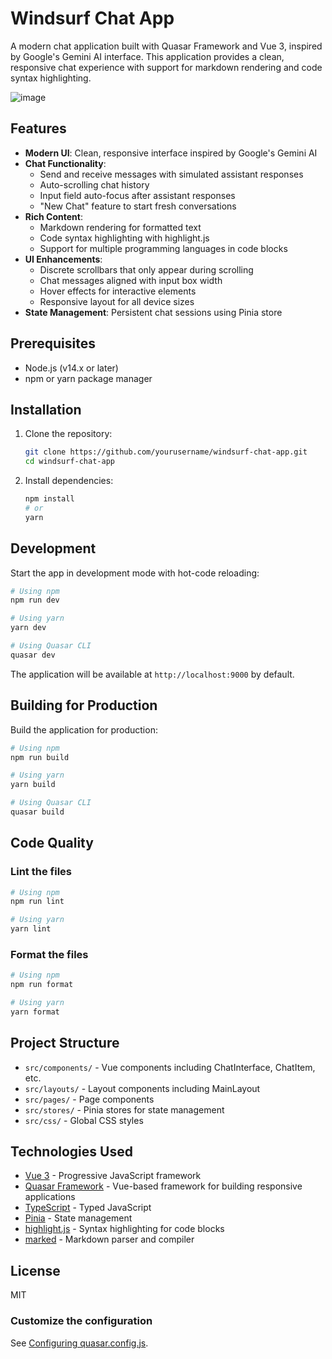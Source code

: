 # Windsurf Chat App

A modern chat application built with Quasar Framework and Vue 3, inspired by Google's Gemini AI interface. This application provides a clean, responsive chat experience with support for markdown rendering and code syntax highlighting.

![image](https://github.com/user-attachments/assets/fa425f7a-86dc-4726-8f6a-3c1b19724e55)

## Features

- **Modern UI**: Clean, responsive interface inspired by Google's Gemini AI
- **Chat Functionality**:
  - Send and receive messages with simulated assistant responses
  - Auto-scrolling chat history
  - Input field auto-focus after assistant responses
  - "New Chat" feature to start fresh conversations
- **Rich Content**:
  - Markdown rendering for formatted text
  - Code syntax highlighting with highlight.js
  - Support for multiple programming languages in code blocks
- **UI Enhancements**:
  - Discrete scrollbars that only appear during scrolling
  - Chat messages aligned with input box width
  - Hover effects for interactive elements
  - Responsive layout for all device sizes
- **State Management**: Persistent chat sessions using Pinia store

## Prerequisites

- Node.js (v14.x or later)
- npm or yarn package manager

## Installation

1. Clone the repository:
   ```bash
   git clone https://github.com/yourusername/windsurf-chat-app.git
   cd windsurf-chat-app
   ```

2. Install dependencies:
   ```bash
   npm install
   # or
   yarn
   ```

## Development

Start the app in development mode with hot-code reloading:

```bash
# Using npm
npm run dev

# Using yarn
yarn dev

# Using Quasar CLI
quasar dev
```

The application will be available at `http://localhost:9000` by default.

## Building for Production

Build the application for production:

```bash
# Using npm
npm run build

# Using yarn
yarn build

# Using Quasar CLI
quasar build
```

## Code Quality

### Lint the files
```bash
# Using npm
npm run lint

# Using yarn
yarn lint
```

### Format the files
```bash
# Using npm
npm run format

# Using yarn
yarn format
```

## Project Structure

- `src/components/` - Vue components including ChatInterface, ChatItem, etc.
- `src/layouts/` - Layout components including MainLayout
- `src/pages/` - Page components
- `src/stores/` - Pinia stores for state management
- `src/css/` - Global CSS styles

## Technologies Used

- [Vue 3](https://v3.vuejs.org/) - Progressive JavaScript framework
- [Quasar Framework](https://quasar.dev/) - Vue-based framework for building responsive applications
- [TypeScript](https://www.typescriptlang.org/) - Typed JavaScript
- [Pinia](https://pinia.vuejs.org/) - State management
- [highlight.js](https://highlightjs.org/) - Syntax highlighting for code blocks
- [marked](https://marked.js.org/) - Markdown parser and compiler

## License

MIT
### Customize the configuration
See [Configuring quasar.config.js](https://v2.quasar.dev/quasar-cli-vite/quasar-config-js).

